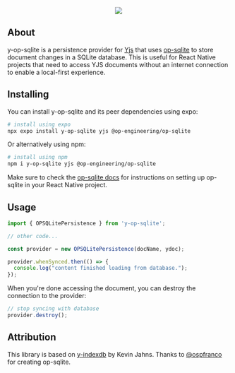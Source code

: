 <p align="center"> 
  <img  src="https://cdn.malts.me/6Wu0Fj.svg" />
</p>

## About

y-op-sqlite is a persistence provider for [Yjs](https://github.com/yjs/yjs) that uses [op-sqlite](https://github.com/OP-Engineering/op-sqlite) to store document changes in a SQLite database. This is useful for React Native projects that need to access YJS documents without an internet connection to enable a local-first experience.

## Installing

You can install y-op-sqlite and its peer dependencies using expo:

```sh
# install using expo
npx expo install y-op-sqlite yjs @op-engineering/op-sqlite
```

Or alternatively using npm:

```sh
# install using npm
npm i y-op-sqlite yjs @op-engineering/op-sqlite
```

Make sure to check the [op-sqlite docs](https://ospfranco.notion.site/Installation-93044890aa3d4d14b6c525ba4ba8686f) for instructions on setting up op-sqlite in your React Native project.

## Usage


```ts
import { OPSQLitePersistence } from 'y-op-sqlite';

// other code...

const provider = new OPSQLitePersistence(docName, ydoc);

provider.whenSynced.then(() => {
  console.log("content finished loading from database.");
});
```

When you're done accessing the document, you can destroy the connection to the provider:

```ts
// stop syncing with database
provider.destroy();
```


## Attribution

This library is based on [y-indexdb](https://github.com/yjs/y-indexeddb) by Kevin Jahns.
Thanks to [@ospfranco](https://github.com/ospfranco) for creating op-sqlite.

